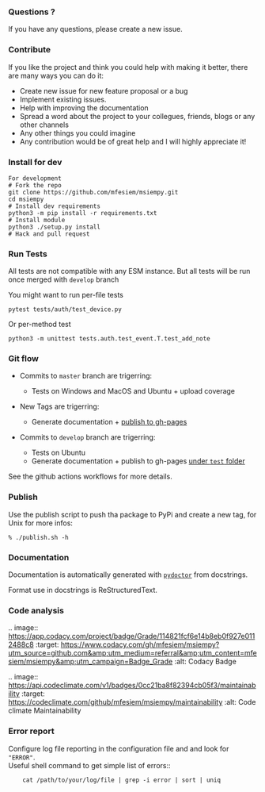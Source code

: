 ### Questions ?  

If you have any questions, please create a new issue.  

### Contribute  

If you like the project and think you could help with making it better, there are many ways you can do it:   

- Create new issue for new feature proposal or a bug
- Implement existing issues.
- Help with improving the documentation
- Spread a word about the project to your collegues, friends, blogs or any other channels
- Any other things you could imagine
- Any contribution would be of great help and I will highly appreciate it!

### Install for dev
```
For development
# Fork the repo
git clone https://github.com/mfesiem/msiempy.git
cd msiempy
# Install dev requirements
python3 -m pip install -r requirements.txt
# Install module
python3 ./setup.py install
# Hack and pull request
```

### Run Tests


All tests are not compatible with any ESM instance. But all tests will be run once merged with `develop` branch

You might want to run per-file tests
```
pytest tests/auth/test_device.py
```

Or per-method test
```
python3 -m unittest tests.auth.test_event.T.test_add_note
```


### Git flow
- Commits to `master` branch are trigerring: 
    - Tests on Windows and MacOS and Ubuntu + upload coverage

- New Tags are trigerring:
    - Generate documentation + [publish to gh-pages](https://mfesiem.github.io/docs/msiempy/)

- Commits to `develop` branch are trigerring:
    - Tests on Ubuntu
    - Generate documentation + publish to gh-pages [under `test` folder](https://mfesiem.github.io/docs/test/msiempy/)

See the github actions workflows for more details.  

### Publish

Use the publish script to push tha package to PyPi and create a new tag, for Unix for more infos:
```
% ./publish.sh -h
```

### Documentation
Documentation is automatically generated with [`pydoctor`](https://pydoctor.readthedocs.io/en/latest/) from docstrings. 

Format use in docstrings is ReStructuredText.


### Code analysis

.. image:: https://app.codacy.com/project/badge/Grade/114821fcf6e14b8eb0f927e0112488c8
        :target: https://www.codacy.com/gh/mfesiem/msiempy?utm_source=github.com&amp;utm_medium=referral&amp;utm_content=mfesiem/msiempy&amp;utm_campaign=Badge_Grade
        :alt: Codacy Badge

.. image:: https://api.codeclimate.com/v1/badges/0cc21ba8f82394cb05f3/maintainability
        :target: https://codeclimate.com/github/mfesiem/msiempy/maintainability
        :alt: Code climate Maintainability

### Error report

Configure log file reporting in the configuration file and and look for ``"ERROR"``.  
Useful shell command to get simple list of errors::  

        cat /path/to/your/log/file | grep -i error | sort | uniq
